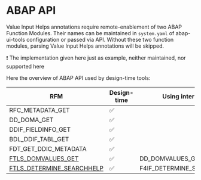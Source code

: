 # ABAP API

Value Input Helps annotations require remote-enablement of two ABAP Function Modules. Their names can be maintained in `system.yaml` of abap-ui-tools configuration or passed via API. Without these two function modules, parsing Value Input Helps annotations will be skipped.

:exclamation: The implementation given here just as example, neither maintained, nor supported here

Here the overview of ABAP API used by design-time tools:

| RFM                                                           | Design-time        | Using internally          |
| ------------------------------------------------------------- | ------------------ | ------------------------- |
| RFC_METADATA_GET                                              | :white_check_mark: |                           |
| DD_DOMA_GET                                                   | :white_check_mark: |                           |
| DDIF_FIELDINFO_GET                                            | :white_check_mark: |                           |
| BDL_DDIF_TABL_GET                                             | :white_check_mark: |                           |
| FDT_GET_DDIC_METADATA                                         | :white_check_mark: |                           |
| [FTLS_DOMVALUES_GET](./FTLS_DOMVALUES_GET.abap)               | :white_check_mark: | DD_DOMVALUES_GET          |
| [FTLS_DETERMINE_SEARCHHELP](./FTLS_DETERMINE_SEARCHHELP.abap) | :white_check_mark: | F4IF_DETERMINE_SEARCHHELP |
